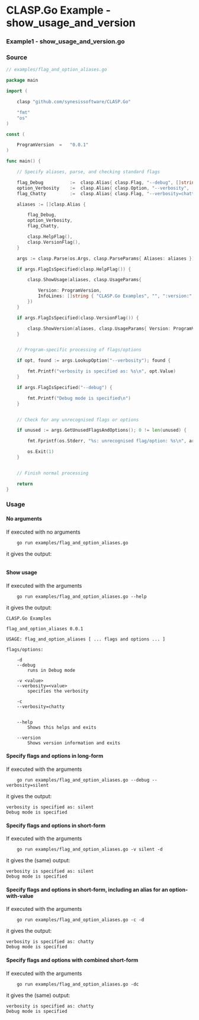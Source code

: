 # CLASP.Go Example - **show_usage_and_version**

### Example1 - show_usage_and_version.go



### Source

```Go
// examples/flag_and_option_aliases.go

package main

import (

    clasp "github.com/synesissoftware/CLASP.Go"

    "fmt"
    "os"
)

const (

    ProgramVersion  =   "0.0.1"
)

func main() {

    // Specify aliases, parse, and checking standard flags

    flag_Debug          :=  clasp.Alias{ clasp.Flag, "--debug", []string{ "-d" }, "runs in Debug mode", nil, 0 }
    option_Verbosity    :=  clasp.Alias{ clasp.Option, "--verbosity", []string{ "-v" }, "specifies the verbosity", []string{ "terse", "quiet", "silent", "chatty" }, 0 }
    flag_Chatty         :=  clasp.Alias{ clasp.Flag, "--verbosity=chatty", []string{ "-c" }, "", nil, 0 }

    aliases := []clasp.Alias {

        flag_Debug,
        option_Verbosity,
        flag_Chatty,

        clasp.HelpFlag(),
        clasp.VersionFlag(),
    }

    args := clasp.Parse(os.Args, clasp.ParseParams{ Aliases: aliases })

    if args.FlagIsSpecified(clasp.HelpFlag()) {

        clasp.ShowUsage(aliases, clasp.UsageParams{

            Version: ProgramVersion,
            InfoLines: []string { "CLASP.Go Examples", "", ":version:", "" },
        })
    }

    if args.FlagIsSpecified(clasp.VersionFlag()) {

        clasp.ShowVersion(aliases, clasp.UsageParams{ Version: ProgramVersion })
    }


    // Program-specific processing of flags/options

    if opt, found := args.LookupOption("--verbosity"); found {

        fmt.Printf("verbosity is specified as: %s\n", opt.Value)
    }

    if args.FlagIsSpecified("--debug") {

        fmt.Printf("Debug mode is specified\n")
    }


    // Check for any unrecognised flags or options

    if unused := args.GetUnusedFlagsAndOptions(); 0 != len(unused) {

        fmt.Fprintf(os.Stderr, "%s: unrecognised flag/option: %s\n", args.ProgramName, unused[0].Str())

        os.Exit(1)
    }


    // Finish normal processing

    return
}
```

### Usage

#### No arguments

If executed with no arguments

```
    go run examples/flag_and_option_aliases.go
```

it gives the output:

```
```

#### Show usage

If executed with the arguments

```
    go run examples/flag_and_option_aliases.go --help
```

it gives the output:

```
CLASP.Go Examples

flag_and_option_aliases 0.0.1

USAGE: flag_and_option_aliases [ ... flags and options ... ]

flags/options:

    -d
    --debug
        runs in Debug mode

    -v <value>
    --verbosity=<value>
        specifies the verbosity

    -c
    --verbosity=chatty


    --help
        Shows this helps and exits

    --version
        Shows version information and exits
```

#### Specify flags and options in long-form

If executed with the arguments

```
    go run examples/flag_and_option_aliases.go --debug --verbosity=silent
```

it gives the output:

```
verbosity is specified as: silent
Debug mode is specified
```

#### Specify flags and options in short-form

If executed with the arguments

```
    go run examples/flag_and_option_aliases.go -v silent -d
```

it gives the (same) output:

```
verbosity is specified as: silent
Debug mode is specified
```

#### Specify flags and options in short-form, including an alias for an option-with-value

If executed with the arguments

```
    go run examples/flag_and_option_aliases.go -c -d
```

it gives the output:

```
verbosity is specified as: chatty
Debug mode is specified
```

#### Specify flags and options with combined short-form

If executed with the arguments

```
    go run examples/flag_and_option_aliases.go -dc
```

it gives the (same) output:

```
verbosity is specified as: chatty
Debug mode is specified
```




